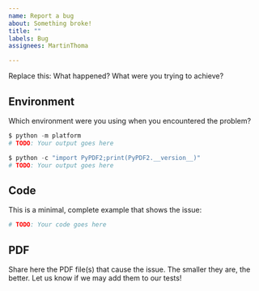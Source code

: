 ```yaml
---
name: Report a bug
about: Something broke!
title: ""
labels: Bug
assignees: MartinThoma

---
```


Replace this: What happened? What were you trying to achieve?

## Environment

Which environment were you using when you encountered the problem?

```python
$ python -m platform 
# TODO: Your output goes here

$ python -c "import PyPDF2;print(PyPDF2.__version__)"
# TODO: Your output goes here
```

## Code

This is a minimal, complete example that shows the issue:

```python
# TODO: Your code goes here
```

## PDF

Share here the PDF file(s) that cause the issue. The smaller they are, the
better. Let us know if we may add them to our tests!
